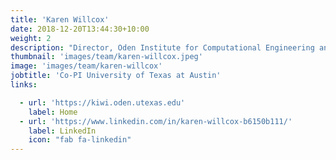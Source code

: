 ```yaml
---
title: 'Karen Willcox'
date: 2018-12-20T13:44:30+10:00
weight: 2
description: "Director, Oden Institute for Computational Engineering and Sciences | Associate Vice President for Research | Professor of Aerospace Engineering and Engineering Mechanics | Chair in Simulation-Based Engineering and Sciences | Peter O'Donnell, Jr. Centennial Chair in Computing Systems | University of Texas at Austin"
thumbnail: 'images/team/karen-willcox.jpeg'
image: 'images/team/karen-willcox'
jobtitle: 'Co-PI University of Texas at Austin'
links:

  - url: 'https://kiwi.oden.utexas.edu'
    label: Home
  - url: 'https://www.linkedin.com/in/karen-willcox-b6150b111/'
    label: LinkedIn
    icon: "fab fa-linkedin"
---
```

